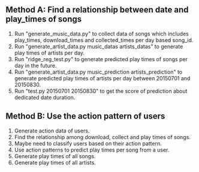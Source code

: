 ## Method A: Find a relationship between date and play_times of songs

1. Run "generate_music_data.py" to collect data of songs which includes play_times, download_times and collected_times per day based song_id.
2. Run "generate_artist_data.py music_datas artists_datas" to generate play times of artists per day.
3. Run "ridge_reg_test.py" to generate predicted play times of songs per day in the future.
4. Run "generate_artist_data.py music_prediction artists_prediction" to generate predicted play times of artists per day between 20150701 and 20150830.
5. Run "test.py 20150701 20150830" to get the score of prediction about dedicated date duration.

## Method B: Use the action pattern of users

1. Generate action data of users.
2. Find the relationship among download, collect and play times of songs.
3. Maybe need to classify users based on their action pattern.
4. Use action patterns to predict play times per song from a user.
5. Generate play times of all songs.
6. Generate play times of all artists.
